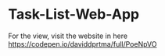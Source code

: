 # Task-List-Web-App

For the view, visit the website in here https://codepen.io/daviddprtma/full/PoeNpVO 
